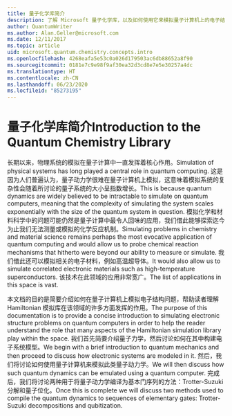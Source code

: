 ```yaml
---
title: 量子化学库简介
description: 了解 Microsoft 量子化学库，以及如何使用它来模拟量子计算机上的电子结构问题。
author: QuantumWriter
ms.author: Alan.Geller@microsoft.com
ms.date: 12/11/2017
ms.topic: article
uid: microsoft.quantum.chemistry.concepts.intro
ms.openlocfilehash: 4268eafa5e53c0a026d179503ac6db88652a8f90
ms.sourcegitcommit: 0181e7c9e98f9af30ea32d3cd8e7e5e30257a4dc
ms.translationtype: HT
ms.contentlocale: zh-CN
ms.lasthandoff: 06/23/2020
ms.locfileid: "85273195"
---
```

# <a name="introduction-to-the-quantum-chemistry-library"></a><span data-ttu-id="3df2c-103">量子化学库简介</span><span class="sxs-lookup"><span data-stu-id="3df2c-103">Introduction to the Quantum Chemistry Library</span></span>

<span data-ttu-id="3df2c-104">长期以来，物理系统的模拟在量子计算中一直发挥着核心作用。</span><span class="sxs-lookup"><span data-stu-id="3df2c-104">Simulation of physical systems has long played a central role in quantum computing.</span></span>  <span data-ttu-id="3df2c-105">这是因为人们普遍认为，量子动力学很难在量子计算机上模拟，这意味着模拟系统的复杂性会随着所讨论的量子系统的大小呈指数增长。</span><span class="sxs-lookup"><span data-stu-id="3df2c-105">This is because quantum dynamics are widely believed to be intractable to simulate on quantum computers, meaning that the complexity of simulating the system scales exponentially with the size of the quantum system in question.</span></span>  <span data-ttu-id="3df2c-106">模拟化学和材料科学中的问题可能仍然是量子计算中最令人回味的应用，我们借此能够探索迄今为止我们无法测量或模拟的化学反应机制。</span><span class="sxs-lookup"><span data-stu-id="3df2c-106">Simulating problems in chemistry and material science remains perhaps the most evocative application of quantum computing and would allow us to probe chemical reaction mechanisms that hitherto were beyond our ability to measure or simulate.</span></span>  <span data-ttu-id="3df2c-107">我们借此还可以模拟相关的电子材料，例如高温超导体。</span><span class="sxs-lookup"><span data-stu-id="3df2c-107">It would also allow us to simulate correlated electronic materials such as high-temperature superconductors.</span></span> <span data-ttu-id="3df2c-108">该技术在此领域的应用非常宽广。</span><span class="sxs-lookup"><span data-stu-id="3df2c-108">The list of applications in this space is vast.</span></span>

<span data-ttu-id="3df2c-109">本文档的目的是简要介绍如何在量子计算机上模拟电子结构问题，帮助读者理解 Hamiltonian 模拟库在该领域的许多方面发挥的作用。</span><span class="sxs-lookup"><span data-stu-id="3df2c-109">The purpose of this documentation is to provide a concise introduction to simulating electronic structure problems on quantum computers in order to help the reader understand the role that many aspects of the Hamiltonian simulation library play within the space.</span></span>  <span data-ttu-id="3df2c-110">我们首先简要介绍量子力学，然后讨论如何在其中构建电子系统模型。</span><span class="sxs-lookup"><span data-stu-id="3df2c-110">We begin with a brief introduction to quantum mechanics and then proceed to discuss how electronic systems are modeled in it.</span></span>  <span data-ttu-id="3df2c-111">然后，我们将讨论如何使用量子计算机来模拟此类量子动力学。</span><span class="sxs-lookup"><span data-stu-id="3df2c-111">We will then discuss how such quantum dynamics can be emulated using a quantum computer.</span></span>  <span data-ttu-id="3df2c-112">完成后，我们将讨论两种用于将量子动力学编译为基本门序列的方法：Trotter-Suzuki 分解和量子位化。</span><span class="sxs-lookup"><span data-stu-id="3df2c-112">Once this is complete we will discuss two methods used to compile the quantum dynamics to sequences of elementary gates: Trotter-Suzuki decompositions and qubitization.</span></span>
